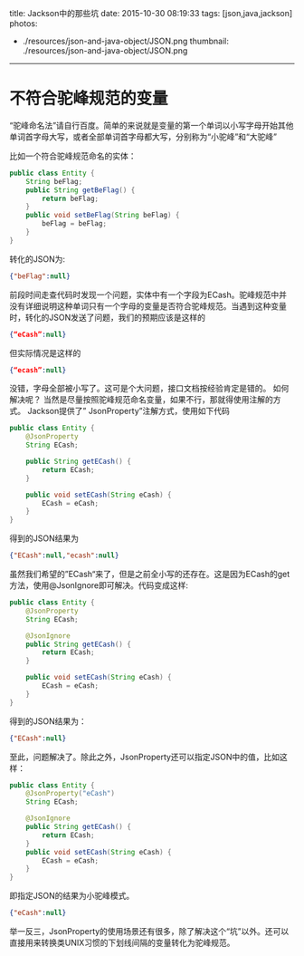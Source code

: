 title: Jackson中的那些坑
date: 2015-10-30 08:19:33
tags: [json,java,jackson]
photos:
- ./resources/json-and-java-object/JSON.png
thumbnail: ./resources/json-and-java-object/JSON.png
---

# 不符合驼峰规范的变量
“驼峰命名法”请自行百度。简单的来说就是变量的第一个单词以小写字母开始其他单词首字母大写，或者全部单词首字母都大写，分别称为“小驼峰”和“大驼峰”
<!--more-->
比如一个符合驼峰规范命名的实体：
```java
public class Entity {
    String beFlag;
    public String getBeFlag() {
        return beFlag;
    }
    public void setBeFlag(String beFlag) {
        beFlag = beFlag;
    }
}
```
转化的JSON为:
```json
{"beFlag":null}
```
前段时间走查代码时发现一个问题，实体中有一个字段为ECash。驼峰规范中并没有详细说明这种单词只有一个字母的变量是否符合驼峰规范。当遇到这种变量时，转化的JSON发送了问题，我们的预期应该是这样的
```json
{“eCash”:null}
```
但实际情况是这样的
```json
{“ecash”:null}
```
没错，字母全部被小写了。这可是个大问题，接口文档按经验肯定是错的。
如何解决呢？
当然是尽量按照驼峰规范命名变量，如果不行，那就得使用注解的方式。
Jackson提供了” JsonProperty”注解方式，使用如下代码
```java
public class Entity {
    @JsonProperty
    String ECash;

    public String getECash() {
        return ECash;
    }

    public void setECash(String eCash) {
        ECash = eCash;
    }
}
```
得到的JSON结果为
```json
{"ECash":null,"ecash":null}
```
虽然我们希望的”ECash“来了，但是之前全小写的还存在。这是因为ECash的get方法，使用@JsonIgnore即可解决。代码变成这样:
```java
public class Entity {
    @JsonProperty
    String ECash;

    @JsonIgnore
    public String getECash() {
        return ECash;
    }

    public void setECash(String eCash) {
        ECash = eCash;
    }
}
```
得到的JSON结果为：
```json
{"ECash":null}
```
至此，问题解决了。除此之外，JsonProperty还可以指定JSON中的值，比如这样：
```java
public class Entity {
    @JsonProperty("eCash")
    String ECash;

    @JsonIgnore
    public String getECash() {
        return ECash;
    }
    public void setECash(String eCash) {
        ECash = eCash;
    }
}
```
即指定JSON的结果为小驼峰模式。
```json
{"eCash":null}
```
举一反三，JsonProperty的使用场景还有很多，除了解决这个“坑”以外。还可以直接用来转换类UNIX习惯的下划线间隔的变量转化为驼峰规范。
<!-- indicate-the-source -->
